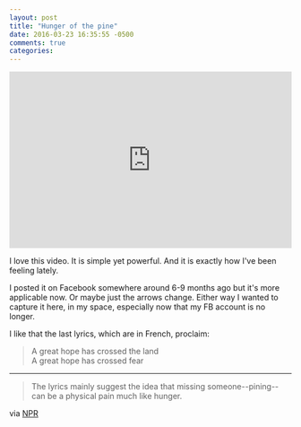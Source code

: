 ```yaml
---
layout: post
title: "Hunger of the pine"
date: 2016-03-23 16:35:55 -0500
comments: true
categories: 
---
```


<iframe width="100%" height="315" src="https://www.youtube.com/embed/dCCXq9QB-dQ" frameborder="0" allowfullscreen></iframe>

I love this video. It is simple yet powerful. And it is exactly how I've been feeling lately.

I posted it on Facebook somewhere around 6-9 months ago but it's more applicable now. Or maybe just the arrows change. Either way I wanted to capture it here, in my space, especially now that my FB account is no longer.

I like that the last lyrics, which are in French, proclaim:

> A great hope has crossed the land  
> A great hope has crossed fear

--- 

> The lyrics mainly suggest the idea that missing someone--pining--can be a physical pain much like hunger.

via [NPR](http://www.npr.org/sections/allsongs/2014/06/18/323213658/song-premiere-alt-j-hunger-of-the-pine)
